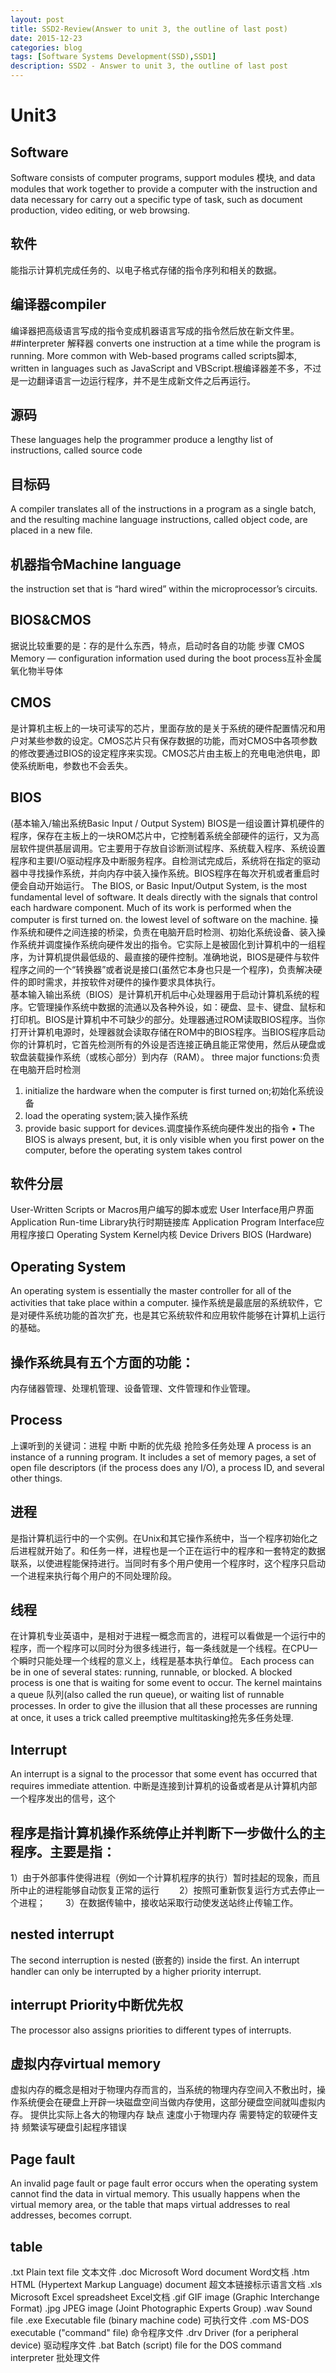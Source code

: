 ```yaml
---
layout: post
title: SSD2-Review(Answer to unit 3, the outline of last post)
date: 2015-12-23
categories: blog
tags: [Software Systems Development(SSD),SSD1]
description: SSD2 - Answer to unit 3, the outline of last post
---
```



# Unit3
## Software
Software consists of computer programs, support modules 模块, and data modules that work together to provide a computer with the instruction and data necessary for carry out a specific type of task, such as document production, video editing, or web browsing.
## 软件
能指示计算机完成任务的、以电子格式存储的指令序列和相关的数据。


## 编译器compiler
编译器把高级语言写成的指令变成机器语言写成的指令然后放在新文件里。
##interpreter 解释器
converts one instruction at a time while the program is running. More common with Web-based programs called scripts脚本, written in languages such as JavaScript and VBScript.根编译器差不多，不过是一边翻译语言一边运行程序，并不是生成新文件之后再运行。
## 源码
These languages help the programmer produce a lengthy list of instructions, called source code 


## 目标码
A compiler translates all of the instructions in a program as a single batch, and the resulting machine language instructions, called object code, are placed in a new file. 
## 机器指令Machine language
the instruction set that is “hard wired” within the microprocessor’s circuits.


## BIOS&CMOS
据说比较重要的是：存的是什么东西，特点，启动时各自的功能 步骤
CMOS Memory — configuration information used during the boot process互补金属氧化物半导体

## CMOS
是计算机主板上的一块可读写的芯片，里面存放的是关于系统的硬件配置情况和用户对某些参数的设定。CMOS芯片只有保存数据的功能，而对CMOS中各项参数的修改要通过BIOS的设定程序来实现。CMOS芯片由主板上的充电电池供电，即使系统断电，参数也不会丢失。
## BIOS
(基本输入/输出系统Basic Input / Output System)
BIOS是一组设置计算机硬件的程序，保存在主板上的一块ROM芯片中，它控制着系统全部硬件的运行，又为高层软件提供基层调用。它主要用于存放自诊断测试程序、系统载入程序、系统设置程序和主要I/O驱动程序及中断服务程序。自检测试完成后，系统将在指定的驱动器中寻找操作系统，并向内存中装入操作系统。BIOS程序在每次开机或者重启时便会自动开始运行。 
The BIOS, or Basic Input/Output System, is the most fundamental level of software. It deals directly with the signals that control each hardware component. Much of its work is performed when the computer is first turned on.
the lowest level of software on the machine.
操作系统和硬件之间连接的桥梁，负责在电脑开启时检测、初始化系统设备、装入操作系统并调度操作系统向硬件发出的指令。它实际上是被固化到计算机中的一组程序，为计算机提供最低级的、最直接的硬件控制。准确地说，BIOS是硬件与软件程序之间的一个“转换器”或者说是接口(虽然它本身也只是一个程序)，负责解决硬件的即时需求，并按软件对硬件的操作要求具体执行。  
基本输入输出系统（BIOS）是计算机开机后中心处理器用于启动计算机系统的程序。它管理操作系统中数据的流通以及各种外设，如：硬盘、显卡、键盘、鼠标和打印机。BIOS是计算机中不可缺少的部分。处理器通过ROM读取BIOS程序。当你打开计算机电源时，处理器就会读取存储在ROM中的BIOS程序。当BIOS程序启动你的计算机时，它首先检测所有的外设是否连接正确且能正常使用，然后从硬盘或软盘装载操作系统（或核心部分）到内存（RAM）。
three major functions:负责在电脑开启时检测
  1. initialize the hardware when the computer is   first turned on;初始化系统设备
  2. load the operating system;装入操作系统
  3. provide basic support for devices.调度操作系统向硬件发出的指令 
•	The BIOS is always present, but, it is only visible when you first power on the computer, before the operating system takes control

## 软件分层
User-Written Scripts or Macros用户编写的脚本或宏
User Interface用户界面
Application
Run-time Library执行时期链接库
Application Program Interface应用程序接口
Operating System
Kernel内核
Device Drivers
BIOS
(Hardware)

## Operating System
An operating system is essentially the master controller for all of the activities that take place within a computer.
操作系统是最底层的系统软件，它是对硬件系统功能的首次扩充，也是其它系统软件和应用软件能够在计算机上运行的基础。

## 操作系统具有五个方面的功能：
内存储器管理、处理机管理、设备管理、文件管理和作业管理。 
## Process
上课听到的关键词：进程 中断 中断的优先级 抢险多任务处理
A process is an instance of a running program. It includes a set of memory pages, a set of open file descriptors (if the process does any I/O), a process ID, and several other things.

## 进程
是指计算机运行中的一个实例。在Unix和其它操作系统中，当一个程序初始化之后进程就开始了。和任务一样，进程也是一个正在运行中的程序和一套特定的数据联系，以使进程能保持进行。当同时有多个用户使用一个程序时，这个程序只启动一个进程来执行每个用户的不同处理阶段。
## 线程
在计算机专业英语中，是相对于进程一概念而言的，进程可以看做是一个运行中的程序，而一个程序可以同时分为很多线进行，每一条线就是一个线程。在CPU一个瞬时只能处理一个线程的意义上，线程是基本执行单位。 
Each process can be in one of several states: running, runnable, or blocked. 
A blocked process is one that is waiting for some event to occur. 
The kernel maintains a queue 队列(also called the run queue), or waiting list of runnable processes. In order to give the illusion that all these processes are running at once, it uses a trick called preemptive multitasking抢先多任务处理. 


## Interrupt
An interrupt is a signal to the processor that some event has occurred that requires immediate attention.
中断是连接到计算机的设备或者是从计算机内部一个程序发出的信号，这个

## 程序是指计算机操作系统停止并判断下一步做什么的主程序。主要是指：　　　
   1）由于外部事件使得进程（例如一个计算机程序的执行）暂时挂起的现象，而且所中止的进程能够自动恢复正常的运行　　
   2）按照可重新恢复运行方式去停止一个进程；　　
   3）在数据传输中，接收站采取行动使发送站终止传输工作。


## nested interrupt

The second interruption is nested (嵌套的) inside the first.
An interrupt handler can only be interrupted by a higher priority interrupt. 

## interrupt Priority中断优先权
The processor also assigns priorities to different types of interrupts. 


## 虚拟内存virtual memory
虚拟内存的概念是相对于物理内存而言的，当系统的物理内存空间入不敷出时，操作系统便会在硬盘上开辟一块磁盘空间当做内存使用，这部分硬盘空间就叫虚拟内存。
提供比实际上各大的物理内存 
                                                                          缺点 速度小于物理内存
                                                                          需要特定的软硬件支持
                                                                          频繁读写硬盘引起程序错误

## Page fault
An invalid page fault or page fault error occurs when the operating system cannot find the data in virtual memory. This usually happens when the virtual memory area, or the table that maps virtual addresses to real addresses, becomes corrupt. 
## table 

.txt 	Plain text file            文本文件
.doc 	Microsoft Word document    Word文档
.htm 	HTML (Hypertext Markup Language) document
超文本链接标示语言文档
.xls 	Microsoft Excel spreadsheet  Excel文档
.gif 	GIF image (Graphic Interchange Format)
.jpg 	JPEG image (Joint Photographic Experts Group)
.wav 	Sound file
.exe 	Executable file (binary machine code)        可执行文件
.com 	MS-DOS executable ("command" file)       命令程序文件
.drv 	Driver (for a peripheral device)                驱动程序文件
.bat 	Batch (script) file for the DOS command interpreter
批处理文件
